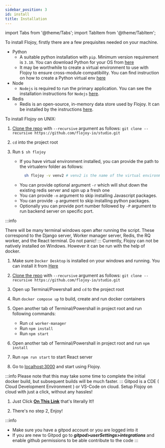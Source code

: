 ```yaml
---
sidebar_position: 3
id: install
title: Installation
---
```


import Tabs from '@theme/Tabs';
import TabItem from '@theme/TabItem';

To install Flojoy, firstly there are a few prequisites needed on your machine.

- Python
  - A suitable python installation with `pip`. Minimum version requirement is `3.10`. You can download Python for your OS from [here](https://www.python.org/downloads/)
  - It may be worthwhile to create a virtual environment to use with Flojoy to ensure cross-module compatibility. You can find instruction on how to create a Python virtual env [here](https://docs.python.org/3.10/library/venv.html)
- Node
  - `Nodejs` is required to run the primary application. You can see the installation instructions for `Nodejs` [here](https://nodejs.org/en/download/package-manager/).
- Redis
  - Redis is an open-source, in-memory data store used by Flojoy. It can be installed by the instructions [here](https://redis.io/docs/getting-started/installation/).

<Tabs>
  <TabItem value="unix" label="Unix" default>
    To install Flojoy on UNIX:

1. [Clone the repo](https://github.com/flojoy-io/studio) with `--recursive` argument as follows: `git clone --recursive https://github.com/flojoy-io/studio.git`
2. `cd` into the project root
3. Run `$ sh flojoy`

   - If you have virtual environment installed, you can provide the path to the virtualenv folder as follows:
      ```bash
        sh flojoy -v venv2 # venv2 is the name of the virtual environment folder.
      ```
   - You can provide optional argument `-r` which will shut down the existing redis server and spin up a fresh one
   - You can provide `-n` argument to skip installing Javascript packages.
   - You can provide `-p` argument to skip installing python packages. 
   - Optionally you can provide port number followed by `-P` argument to run backend server on specific port.

:::info

There will be many terminal windows open after running the script. These correspond to the Django server, Worker manager server, Redis, the RQ worker, and the React terminal. Do not panic!
:::
</TabItem>
<TabItem value="windows" label="Windows">
Currently, Flojoy can not be natively installed on Windows. However it can be run with the help of docker.

1. Make sure `Docker Desktop` is installed on your windows and running. You can install it from [Here](https://docs.docker.com/desktop/install/windows-install/)

2. [Clone the repo](https://github.com/flojoy-io/studio) with `--recursive` argument as follows: `git clone --recursive https://github.com/flojoy-io/studio.git`

3. Open up Terminal/Powershall and `cd` to the project root

4. Run `docker compose up` to build, create and run docker containers

5. Open another tab of Terminal/Powershall in project root and run following commands:
    - Run `cd worker-manager`
    - Run `npm install`
    - Run `npm start`

6. Open another tab of Terminal/Powershall in project root and run `npm install`

7. Run `npm run start` to start React server

8. Go to [localhost:3000](http://localhost:3000) and start using Flojoy.

:::info
Please note that this may take some time to complete the initial docker build, but subsequent builds will be much faster.
:::
</TabItem>
<TabItem value="Gitpod" label="One Click Gitpod Setup">
Gitpod is a CDE ( Cloud Development Environment ) or VS-Code on cloud. Setup Flojoy on cloud with just a click, without any hassles!

1. Just Click **[On This Link](https://gitpod.io/#https://github.com/flojoy-io/flojoy-desktop)** that's literally It!!

2. There's no step 2, Enjoy!

:::info
- Make sure you have a gitpod account or you are logged into it
- If you are new to Gitpod go to **_gitpod>userSettings>integrations_** and enable github permissions to be able contribute to the code
:::
  </TabItem>

</Tabs>
